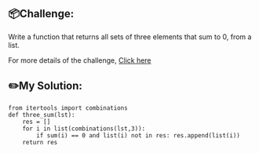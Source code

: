 ## 📦Challenge:
Write a function that returns all sets of three elements that sum to 0, from a list.

For more details of the challenge, [Click here][https://edabit.com/challenge/gbybFzt2tLa5zfpHc]
## ✏️My Solution:
```
from itertools import combinations
def three_sum(lst):
	res = []
	for i in list(combinations(lst,3)):
		if sum(i) == 0 and list(i) not in res: res.append(list(i))
	return res
```

[https://edabit.com/challenge/gbybFzt2tLa5zfpHc]: https://edabit.com/challenge/gbybFzt2tLa5zfpHc